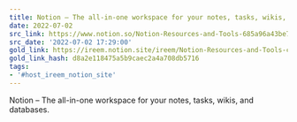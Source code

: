 ```yaml
---
title: Notion – The all-in-one workspace for your notes, tasks, wikis, and databases.
date: 2022-07-02
src_link: https://www.notion.so/Notion-Resources-and-Tools-685a96a43be74bb2b28dcd641569fd51
src_date: '2022-07-02 17:29:00'
gold_link: https://ireem.notion.site/ireem/Notion-Resources-and-Tools-ce18454e20404cd5b5cab5acdcddcafc
gold_link_hash: d8a2e118475a5b9caec2a4a708db5716
tags:
- '#host_ireem_notion_site'
---
```


Notion – The all-in-one workspace for your notes, tasks, wikis, and databases.